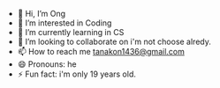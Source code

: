 - 👋 Hi, I’m Ong
- 👀 I’m interested in Coding
- 🌱 I’m currently learning in CS 
- 💞️ I’m looking to collaborate on i'm not choose alredy.
- 📫 How to reach me tanakon1436@gmail.com
- 😄 Pronouns: he
- ⚡ Fun fact: i'm only 19 years old.

<!---
tanakon1436/tanakon1436 is a ✨ special ✨ repository because its `README.md` (this file) appears on your GitHub profile.
You can click the Preview link to take a look at your changes.
--->
